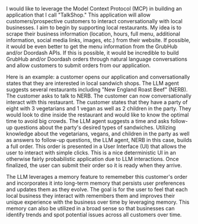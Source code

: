 I would like to leverage the Model Context Protocol (MCP) in building an application that I call "TalkShop." This application will allow customers/prospective customers to interact conversationally with local businesses. I aim to begin by supporting local restaurants. My idea is to scrape their business information (location, hours, full menu, additional information, social media links, images, etc.) from their website. If possible, it would be even better to get the menu information from the GrubHub and/or Doordash APIs. If this is possible, it would be incredible to build GrubHub and/or Doordash orders through natural language conversations and allow customers to submit orders from our application.

Here is an example: a customer opens our application and conversationally states that they are interested in local sandwich shops. The LLM agent suggests several restaurants including "New England Roast Beef" (NERB). The customer asks to talk to NERB. The customer can now conversationally interact with this restaurant. The customer states that they have a party of eight with 3 vegetarians and 1 vegan as well as 2 children in the party. They would look to dine inside the restaurant and would like to know the optimal time to avoid big crowds. The LLM agent suggests a time and asks follow-up questions about the party's desired types of sandwiches. Utilizing knowledge about the vegetarians, vegans, and children in the party as well as answers to follow-up questions, the LLM agent, NERB in this case, builds a full order. This order is presented in a User Interface (UI) that allows the user to interact with simple clicks. This is a nice deterministic UI in an otherwise fairly probabilistic application due to LLM interactions. Once finalized, the user can submit their order so it is ready when they arrive.

The LLM leverages a memory feature to rememeber this customer's order and incorporates it into long-term memory that persists user preferences and updates them as they evolve. The goal is for the user to feel that each local business they interact with remembers them and improves their unique experience with the business over time by leveraging memory. This memory can also be utilized in a broad sense so that businesses can identify trends and spot potential issues across all customers over time.

